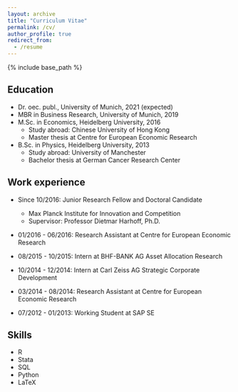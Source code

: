 ```yaml
---
layout: archive
title: "Curriculum Vitae"
permalink: /cv/
author_profile: true
redirect_from:
  - /resume
---
```


{% include base_path %}

## Education

* Dr. oec. publ., University of Munich, 2021 (expected)
* MBR in Business Research, University of Munich, 2019
* M.Sc. in Economics, Heidelberg University, 2016
  * Study abroad: Chinese University of Hong Kong
  * Master thesis at Centre for European Economic Research
* B.Sc. in Physics, Heidelberg University, 2013
  * Study abroad: University of Manchester
  * Bachelor thesis at German Cancer Research Center

## Work experience

* Since 10/2016: Junior Research Fellow and Doctoral Candidate
  * Max Planck Institute for Innovation and Competition
  * Supervisor: Professor Dietmar Harhoff, Ph.D.

* 01/2016 - 06/2016: Research Assistant at Centre for European Economic Research
* 08/2015 - 10/2015: Intern at BHF-BANK AG Asset Allocation Research
* 10/2014 - 12/2014: Intern at Carl Zeiss AG Strategic Corporate Development
* 03/2014 - 08/2014: Research Assistant at Centre for European Economic Research
* 07/2012 - 01/2013: Working Student at SAP SE

  
## Skills

* R
* Stata
* SQL
* Python
* LaTeX
